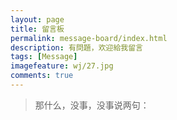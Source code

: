 ```yaml
---
layout: page
title: 留言板
permalink: message-board/index.html
description: 有問題，欢迎給我留言
tags: [Message]
imagefeature: wj/27.jpg
comments: true
---
```

> 那什么，没事，没事说两句：

<div class="ds-thread" data-thread-key="{{ page.title }}" data-title="{{ page.title }}" data-url="{{ page.url }}"></div>

<script type="text/javascript">
var duoshuoQuery = {short_name:"{{ site.duoshuo_shortname }}"};
  (function() {
    var ds = document.createElement('script');
    ds.type = 'text/javascript';ds.async = true;
    ds.src = (document.location.protocol == 'https:' ? 'https:' : 'http:') + '//static.duoshuo.com/embed.js';
    ds.charset = 'UTF-8';
    (document.getElementsByTagName('head')[0]
     || document.getElementsByTagName('body')[0]).appendChild(ds);
  })();
</script>
